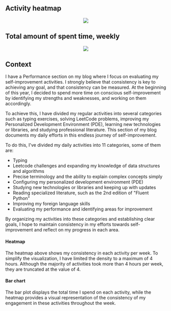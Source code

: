 <!--
.. title: performance
.. slug: performance
.. date: 2023-05-07 01:42:11 UTC+02:00
.. tags: 
.. category: 
.. link: 
.. description: 
.. type: text
-->

## Activity heatmap

<p align='center'>
  <img src="/images/performance/heatmap.svg">
</p>

## Total amount of spent time, weekly
<p align='center'>
  <img src="/images/performance/weeklybar.svg">
</p>

## Context

I have a Performance section on my blog where I focus on evaluating my 
self-improvement activities. I strongly believe that consistency is key to 
achieving any goal, and that consistency can be measured. At the beginning of 
this year, I decided to spend more time on conscious self-improvement by 
identifying my strengths and weaknesses, and working on them accordingly. 

To achieve this, I have divided my regular activities into several categories 
such as typing exercises, solving LeetCode problems, improving my Personalized 
Development Environment (PDE), learning new technologies or libraries, and 
studying professional literature. This section of my blog documents my daily 
efforts in this endless journey of self-improvement.

To do this, I've divided my daily activities into 11 categories, some of them
are:

* Typing
* Leetcode challenges and expanding my knowledge of data structures and algorithms
* Precise terminology and the ability to explain complex concepts simply
* Configuring my personalized development environment (PDE)
* Studying new technologies or libraries and keeping up with updates
* Reading specialized literature, such as the 2nd edition of "Fluent Python"
* Improving my foreign language skills
* Evaluating my performance and identifying areas for improvement

By organizing my activities into these categories and establishing clear
goals, I hope to maintain consistency in my efforts towards self-improvement 
and reflect on my progress in each area.

#### Heatmap

The heatmap above shows my consistency in each activity per week. To simplify 
the visualization, I have limited the density to a maximum of 4 hours. 
Although the majority of activities took more than 4 hours per week, they are truncated 
at the value of 4.

#### Bar chart

The bar plot displays the total time I spend on each activity, while the 
heatmap provides a visual representation of the consistency of my engagement 
in these activities throughout the week.

